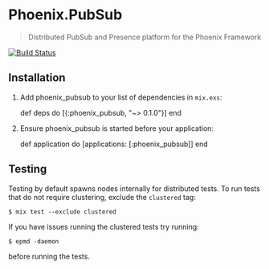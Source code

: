 # Phoenix.PubSub
> Distributed PubSub and Presence platform for the Phoenix Framework

[![Build Status](https://api.travis-ci.org/phoenixframework/phoenix_pubsub.svg)](https://travis-ci.org/phoenixframework/phoenix_pubsub)


## Installation


  1. Add phoenix_pubsub to your list of dependencies in `mix.exs`:

        def deps do
          [{:phoenix_pubsub, "~> 0.1.0"}]
        end

  2. Ensure phoenix_pubsub is started before your application:

        def application do
          [applications: [:phoenix_pubsub]]
        end


## Testing

Testing by default spawns nodes internally for distributed tests.
To run tests that do not require clustering, exclude  the `clustered` tag:

    $ mix test --exclude clustered

If you have issues running the clustered tests try running:

    $ epmd -daemon

before running the tests.
